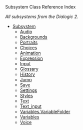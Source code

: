 
<div class="header-banner purple">
<div class="header-label purple">Subsystem Class Reference Index</div>
</div>

*All subsystems from the Dialogic 2.*

- [Subsystem]()
    - [Audio](classes/subsystem_audio.md)
    - [Backgrounds](classes/subsystem_backgrounds.md)
    - [Portraits](classes/subsystem_portraits.md)
    - [Choices](classes/subsystem_choices.md)
    - [Animation](classes/subsystem_animation.md)
    - [Expression](classes/subsystem_expression.md)
    - [Input](classes/subsystem_input.md)
    - [Glossary](classes/subsystem_glossary.md)
    - [History](classes/subsystem_history.md)
    - [Jump](classes/subsystem_jump.md)
    - [Save](classes/subsystem_save.md)
    - [Settings](classes/subsystem_settings.md)
    - [Styles](classes/subsystem_styles.md)
    - [Text](classes/subsystem_text.md)
    - [Text_input](classes/subsystem_text_input.md)
    - [Variables.VariableFolder](classes/subsystem_variables.variablefolder.md)
    - [Variables](classes/subsystem_variables.md)
    - [Voice](classes/subsystem_voice.md)
